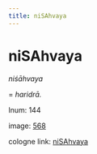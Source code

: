 ```yaml
---
title: niSAhvaya
---
```


# niSAhvaya

<i>niśāhvaya</i>  <div n="lb" />= <i>haridrā.</i>

lnum: 144

image: [568](https://www.sanskrit-lexicon.uni-koeln.de/scans/csl-apidev/servepdf.php?dict=snp&page=568)

cologne link: [niSAhvaya](https://sanskrit-lexicon.uni-koeln.de/scans/csl-apidev/getword.php?dict=snp&key=niSAhvaya)


